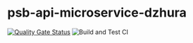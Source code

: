 # psb-api-microservice-dzhura

[![Quality Gate Status](https://sonarcloud.io/api/project_badges/measure?project=myrotvorets_psb-api-microservice-dzhura&metric=alert_status)](https://sonarcloud.io/dashboard?id=myrotvorets_psb-api-microservice-dzhura)
![Build and Test CI](https://github.com/myrotvorets/psb-api-microservice-dzhura/workflows/Build%20and%20Test%20CI/badge.svg)
